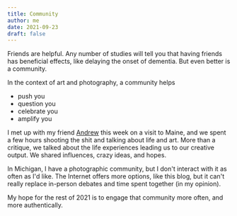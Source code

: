 ```yaml
---
title: Community
author: me
date: 2021-09-23
draft: false
---
```


Friends are helpful. Any number of studies will tell you that having friends has beneficial effects, like delaying the onset of dementia. But even better is a community.

In the context of art and photography, a community helps
* push you
* question you
* celebrate you
* amplify you

I met up with my friend [Andrew](http://frozenwaste.land) this week on a visit to Maine, and we spent a few hours shooting the shit and talking about life and art. More than a critique, we talked about the life experiences leading us to our creative output. We shared influences, crazy ideas, and hopes.

In Michigan, I have a photographic community, but I don't interact with it as often as I'd like. The Internet offers more options, like this blog, but it can't really replace in-person debates and time spent together (in my opinion).

My hope for the rest of 2021 is to engage that community more often, and more authentically.
